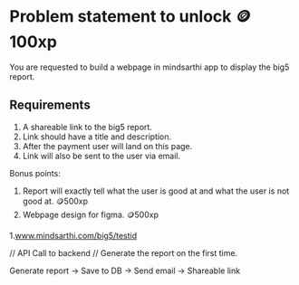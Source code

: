 # Problem statement to unlock 🪙100xp

You are requested to build a webpage in mindsarthi app to display the big5 report.

## Requirements

1. A shareable link to the big5 report.
2. Link should have a title and description.
3. After the payment user will land on this page.
4. Link will also be sent to the user via email.

Bonus points:

1. Report will exactly tell what the user is good at and what the user is not good at. 🪙500xp
2. Webpage design for figma. 🪙500xp

1.www.mindsarthi.com/big5/testid

// API Call to backend
// Generate the report on the first time.

Generate report -> Save to DB -> Send email -> Shareable link
